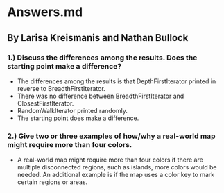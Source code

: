 # Answers.md
## By Larisa Kreismanis and Nathan Bullock

### 1.) Discuss the differences among the results. Does the starting point make a difference?
- The differences among the results is that DepthFirstIterator printed in reverse to BreadthFirstIterator. 
- There was no difference between BreadthFirstIterator and ClosestFirstIterator. 
- RandomWalkIterator printed randomly.
- The starting point does make a difference.


### 2.) Give two or three examples of how/why a real-world map might require more than four colors.
- A real-world map might require more than four colors if there are multiple disconnected regions, such as islands, more colors would be needed.  An additional example is if the map uses a color key to mark certain regions or areas.
